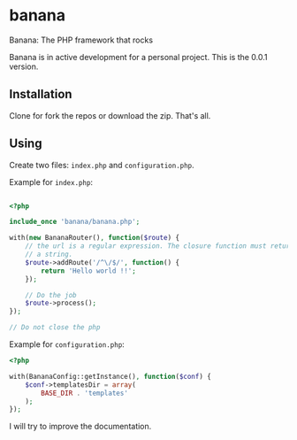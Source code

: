banana
======

Banana: The PHP framework that rocks

Banana is in active development for a personal project.
This is the 0.0.1 version.

Installation
------------

Clone for fork the repos or download the zip. That's all.

Using
-----

Create two files: `index.php` and `configuration.php`.

Example for `index.php`:

```php

<?php

include_once 'banana/banana.php';

with(new BananaRouter(), function($route) {
    // the url is a regular expression. The closure function must return
    // a string.
    $route->addRoute('/^\/$/', function() {
        return 'Hello world !!';
    });

    // Do the job
    $route->process();
});

// Do not close the php
```

Example for `configuration.php`:

```php
<?php

with(BananaConfig::getInstance(), function($conf) {
    $conf->templatesDir = array(
        BASE_DIR . 'templates'
    );
});

```

I will try to improve the documentation.